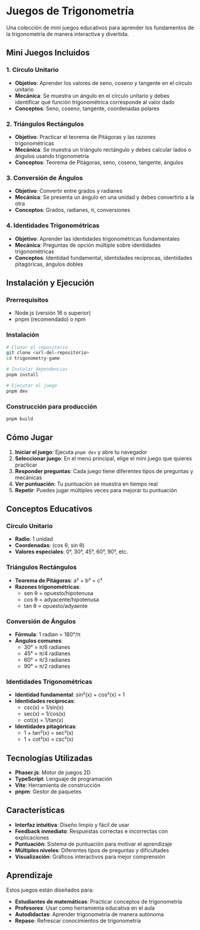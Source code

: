 # Juegos de Trigonometría

Una colección de mini juegos educativos para aprender los fundamentos de la trigonometría de manera interactiva y divertida.

## Mini Juegos Incluidos

### 1. Círculo Unitario
- **Objetivo**: Aprender los valores de seno, coseno y tangente en el círculo unitario
- **Mecánica**: Se muestra un ángulo en el círculo unitario y debes identificar qué función trigonométrica corresponde al valor dado
- **Conceptos**: Seno, coseno, tangente, coordenadas polares

### 2. Triángulos Rectángulos
- **Objetivo**: Practicar el teorema de Pitágoras y las razones trigonométricas
- **Mecánica**: Se muestra un triángulo rectángulo y debes calcular lados o ángulos usando trigonometría
- **Conceptos**: Teorema de Pitágoras, seno, coseno, tangente, ángulos

### 3. Conversión de Ángulos
- **Objetivo**: Convertir entre grados y radianes
- **Mecánica**: Se presenta un ángulo en una unidad y debes convertirlo a la otra
- **Conceptos**: Grados, radianes, π, conversiones

### 4. Identidades Trigonométricas
- **Objetivo**: Aprender las identidades trigonométricas fundamentales
- **Mecánica**: Preguntas de opción múltiple sobre identidades trigonométricas
- **Conceptos**: Identidad fundamental, identidades recíprocas, identidades pitagóricas, ángulos dobles

## Instalación y Ejecución

### Prerrequisitos
- Node.js (versión 16 o superior)
- pnpm (recomendado) o npm

### Instalación
```bash
# Clonar el repositorio
git clone <url-del-repositorio>
cd trigonometry-game

# Instalar dependencias
pnpm install

# Ejecutar el juego
pnpm dev
```

### Construcción para producción
```bash
pnpm build
```

## Cómo Jugar

1. **Iniciar el juego**: Ejecuta `pnpm dev` y abre tu navegador
2. **Seleccionar juego**: En el menú principal, elige el mini juego que quieres practicar
3. **Responder preguntas**: Cada juego tiene diferentes tipos de preguntas y mecánicas
4. **Ver puntuación**: Tu puntuación se muestra en tiempo real
5. **Repetir**: Puedes jugar múltiples veces para mejorar tu puntuación

##  Conceptos Educativos

### Círculo Unitario
- **Radio**: 1 unidad
- **Coordenadas**: (cos θ, sin θ)
- **Valores especiales**: 0°, 30°, 45°, 60°, 90°, etc.

### Triángulos Rectángulos
- **Teorema de Pitágoras**: a² + b² = c²
- **Razones trigonométricas**:
  - sen θ = opuesto/hipotenusa
  - cos θ = adyacente/hipotenusa
  - tan θ = opuesto/adyaente

### Conversión de Ángulos
- **Fórmula**: 1 radian = 180°/π
- **Ángulos comunes**:
  - 30° = π/6 radianes
  - 45° = π/4 radianes
  - 60° = π/3 radianes
  - 90° = π/2 radianes

### Identidades Trigonométricas
- **Identidad fundamental**: sin²(x) + cos²(x) = 1
- **Identidades recíprocas**:
  - csc(x) = 1/sin(x)
  - sec(x) = 1/cos(x)
  - cot(x) = 1/tan(x)
- **Identidades pitagóricas**:
  - 1 + tan²(x) = sec²(x)
  - 1 + cot²(x) = csc²(x)

##  Tecnologías Utilizadas

- **Phaser.js**: Motor de juegos 2D
- **TypeScript**: Lenguaje de programación
- **Vite**: Herramienta de construcción
- **pnpm**: Gestor de paquetes

##  Características

- **Interfaz intuitiva**: Diseño limpio y fácil de usar
- **Feedback inmediato**: Respuestas correctas e incorrectas con explicaciones
- **Puntuación**: Sistema de puntuación para motivar el aprendizaje
- **Múltiples niveles**: Diferentes tipos de preguntas y dificultades
- **Visualización**: Gráficos interactivos para mejor comprensión

##  Aprendizaje

Estos juegos están diseñados para:
- **Estudiantes de matemáticas**: Practicar conceptos de trigonometría
- **Profesores**: Usar como herramienta educativa en el aula
- **Autodidactas**: Aprender trigonometría de manera autónoma
- **Repaso**: Refrescar conocimientos de trigonometría

